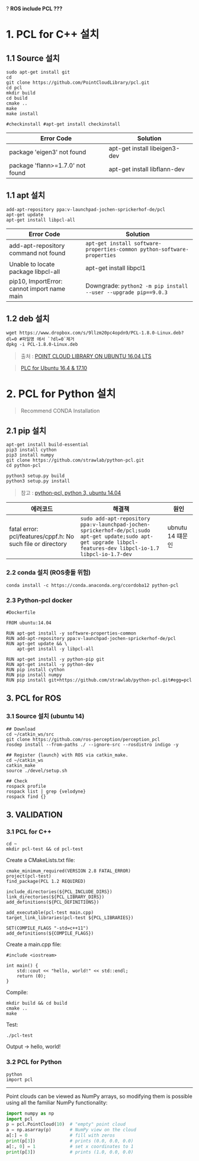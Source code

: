? **ROS include PCL ???**


# 1. PCL for C++ 설치 

## 1.1 Source 설치 


```
sudo apt-get install git
cd
git clone https://github.com/PointCloudLibrary/pcl.git
cd pcl
mkdir build
cd build
cmake ..
make
make install 

#checkinstall #apt-get install checkinstall
```


|Error Code | Solution|
|-|-|
|package 'eigen3' not found | apt-get install libeigen3-dev|
|package 'flann>=1.7.0' not found|apt-get install libflann-dev|





## 1.1 apt 설치 
```
add-apt-repository ppa:v-launchpad-jochen-sprickerhof-de/pcl
apt-get update
apt-get install libpcl-all
```

|Error Code | Solution|
|-|-|
|add-apt-repository command not found | `apt-get install software-properties-common python-software-properties`|
|Unable to locate package libpcl-all|apt-get install libpcl1|
|pip10, ImportError: cannot import name main|Downgrade: `python2 -m pip install --user --upgrade pip==9.0.3`|




## 1.2 deb 설치 
```
wget https://www.dropbox.com/s/9llzm20pc4opdn9/PCL-1.8.0-Linux.deb?dl=0 #파일명 에서 `?dl=0`제거 
dpkg -i PCL-1.8.0-Linux.deb
```

> 출처 : [POINT CLOUD LIBRARY ON UBUNTU 16.04 LTS](https://larrylisky.com/2016/11/03/point-cloud-library-on-ubuntu-16-04-lts/)

> [PLC for Ubuntu 16.4 & 17.10](https://askubuntu.com/questions/916260/how-to-install-point-cloud-library-v1-8-pcl-1-8-0-on-ubuntu-16-04-2-lts-for)







# 2. PCL for Python 설치 


> Recommend CONDA Installation 

## 2.1 pip 설치 

```
apt-get install build-essential
pip3 install cython
pip3 install numpy
git clone https://github.com/strawlab/python-pcl.git
cd python-pcl

python3 setup.py build
python3 setup.py install
```

> 참고 : [python-pcl, python 3, ubuntu 14.04](http://adamsteer.blogspot.kr/2016/01/python-pcl-python-3-ubuntu-1404.html)


|에러코드|해결책|원인|
|-|-|-|
|fatal error: pcl/features/cppf.h: No such file or directory|`sudo add-apt-repository ppa:v-launchpad-jochen-sprickerhof-de/pcl;sudo apt-get update;sudo apt-get upgrade libpcl-features-dev libpcl-io-1.7 libpcl-io-1.7-dev`|ubnutu 14 떄문인|


### 2.2 conda 설치 (ROS충돌 위험) 
```
conda install -c https://conda.anaconda.org/ccordoba12 python-pcl
```


### 2.3 Python-pcl docker

```
#Dockerfile

FROM ubuntu:14.04

RUN apt-get install -y software-properties-common
RUN add-apt-repository ppa:v-launchpad-jochen-sprickerhof-de/pcl
RUN apt-get update && \
    apt-get install -y libpcl-all

RUN apt-get install -y python-pip git
RUN apt-get install -y python-dev
RUN pip install cython
RUN pip install numpy
RUN pip install git+https://github.com/strawlab/python-pcl.git#egg=pcl
```





## 3. PCL for ROS

### 3.1 Source 설치 (ubuntu 14)

```
## Download
cd ~/catkin_ws/src
git clone https://github.com/ros-perception/perception_pcl
rosdep install --from-paths ./ --ignore-src --rosdistro indigo -y

## Register {launch} with ROS via catkin_make.
cd ~/catkin_ws
catkin_make 
source ./devel/setup.sh

## Check
rospack profile
rospack list | grep {velodyne}
rospack find {}
```

## 3. VALIDATION 

### 3.1 PCL for C++

```
cd ~
mkdir pcl-test && cd pcl-test
```

Create a CMakeLists.txt file:

```
cmake_minimum_required(VERSION 2.8 FATAL_ERROR)
project(pcl-test)
find_package(PCL 1.2 REQUIRED)

include_directories(${PCL_INCLUDE_DIRS})
link_directories(${PCL_LIBRARY_DIRS})
add_definitions(${PCL_DEFINITIONS})

add_executable(pcl-test main.cpp)
target_link_libraries(pcl-test ${PCL_LIBRARIES})

SET(COMPILE_FLAGS "-std=c++11")
add_definitions(${COMPILE_FLAGS})
```

Create a main.cpp file:

```
#include <iostream>

int main() {
    std::cout << "hello, world!" << std::endl;
    return (0);
}
```

Compile:

```
mkdir build && cd build
cmake ..
make
```

Test: 

```
./pcl-test
``` 

Output -> hello, world!

### 3.2 PCL for Python

```
python
import pcl
```


-----------

Point clouds can be viewed as NumPy arrays, so modifying them is possible using all the familiar NumPy functionality:

```python
import numpy as np
import pcl
p = pcl.PointCloud(10)  # "empty" point cloud
a = np.asarray(p)       # NumPy view on the cloud
a[:] = 0                # fill with zeros
print(p[3])             # prints (0.0, 0.0, 0.0)
a[:, 0] = 1             # set x coordinates to 1
print(p[3])             # prints (1.0, 0.0, 0.0)
```
